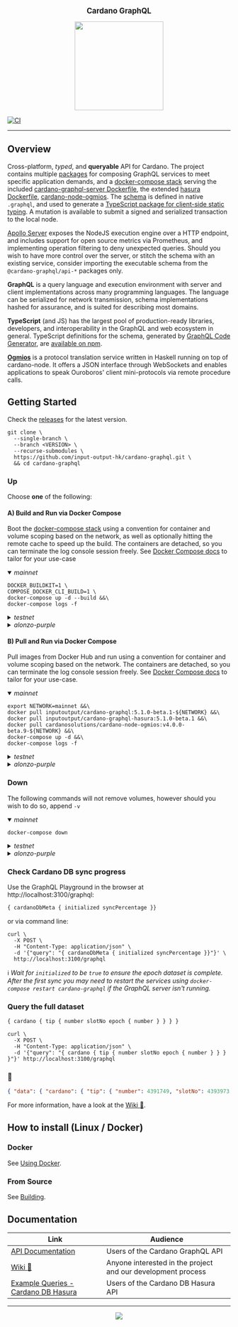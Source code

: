 <p align="center">
  <big><strong>Cardano GraphQL</strong></big>
</p>

<p align="center">
  <img width="200" src=".github/images/cardano-logo.png"/>
</p>

[![CI][img_src_CI]][workflow_CI]

<hr/>

## Overview

Cross-platform, _typed_, and **queryable** API for Cardano. The project contains multiple [packages] for composing 
GraphQL services to meet specific application demands, and a [docker-compose stack] serving the included 
[cardano-graphql-server Dockerfile], the extended [hasura Dockerfile], [cardano-node-ogmios]. The [schema] is defined in
native `.graphql`, and used to generate a [TypeScript package for client-side static typing]. A mutation is available to 
submit a signed and serialized transaction to the local node.
 
[Apollo Server] exposes the NodeJS execution engine over a HTTP endpoint, and includes support for open source metrics
via Prometheus, and implementing operation filtering to deny unexpected queries. Should you wish to have more control
over the server, or stitch the schema with an existing service, consider importing the executable schema from the 
`@cardano-graphql/api-*` packages only.

**GraphQL** is a query language and execution environment with server and client implementations across many programming
languages. The language can be serialized for network transmission, schema implementations hashed for assurance, and is
suited for describing most domains.
 
**TypeScript** (and JS) has the largest pool of production-ready libraries, developers, and interoperability in the
GraphQL and web ecosystem in general. TypeScript definitions for the schema, generated by [GraphQL Code Generator], are
[available on npm].

**[Ogmios]** is a protocol translation service written in Haskell running on top of cardano-node. It offers a JSON
interface through WebSockets and enables applications to speak Ouroboros' client mini-protocols via remote procedure
calls.

## Getting Started
Check the [releases] for the latest version.
``` console
git clone \
  --single-branch \
  --branch <VERSION> \
  --recurse-submodules \
  https://github.com/input-output-hk/cardano-graphql.git \
  && cd cardano-graphql
```

### Up
Choose **one** of the following:

#### A) Build and Run via Docker Compose
Boot the [docker-compose stack] using a convention for container and volume scoping based on the network, as well as
optionally hitting the remote cache to speed up the build. The containers are detached, so you can terminate the log
console session freely. See [Docker Compose docs] to tailor for your use-case
 
<details open>
  <summary><i>mainnet</i></summary>

``` console
DOCKER_BUILDKIT=1 \
COMPOSE_DOCKER_CLI_BUILD=1 \
docker-compose up -d --build &&\
docker-compose logs -f
```
</details>

<details>
  <summary><i>testnet</i></summary>

``` console
DOCKER_BUILDKIT=1 \
COMPOSE_DOCKER_CLI_BUILD=1 \
NETWORK=testnet \
API_PORT=3101 \
HASURA_PORT=8091 \
OGMIOS_PORT=1338 \
POSTGRES_PORT=5433 \
METADATA_SERVER_URI="https://metadata.cardano-testnet.iohkdev.io" \
docker-compose -p testnet up -d --build &&\
docker-compose -p testnet logs -f
```

</details>

<details>
  <summary><i>alonzo-purple</i></summary>

``` console
DOCKER_BUILDKIT=1 \
COMPOSE_DOCKER_CLI_BUILD=1 \
NETWORK=alonzo-purple \
API_PORT=3102 \
HASURA_PORT=8092 \
OGMIOS_PORT=1339 \
POSTGRES_PORT=5434 \
METADATA_SERVER_URI="https://metadata.cardano-testnet.iohkdev.io" \
docker-compose -p alonzo-purple up -d --build &&\
docker-compose -p alonzo-purple logs -f
```

</details>


#### B) Pull and Run via Docker Compose
Pull images from Docker Hub and run using a convention for container and volume scoping based on the network. The
containers are detached, so you can terminate the log console session freely. See [Docker Compose docs] to tailor for
your use-case.

<details open>
  <summary><i>mainnet</i></summary>

``` console
export NETWORK=mainnet &&\
docker pull inputoutput/cardano-graphql:5.1.0-beta.1-${NETWORK} &&\
docker pull inputoutput/cardano-graphql-hasura:5.1.0-beta.1 &&\
docker pull cardanosolutions/cardano-node-ogmios:v4.0.0-beta.9-${NETWORK} &&\
docker-compose up -d &&\
docker-compose logs -f
```
</details>

<details>
  <summary><i>testnet</i></summary>

``` console
export NETWORK=testnet &&\
docker pull inputoutput/cardano-graphql:5.1.0-beta.1-${NETWORK} &&\
docker pull inputoutput/cardano-graphql-hasura:5.1.0-beta.1 &&\
docker pull cardanosolutions/cardano-node-ogmios:v4.0.0-beta.9-${NETWORK} &&\
API_PORT=3101 \
HASURA_PORT=8091 \
OGMIOS_PORT=1338 \
POSTGRES_PORT=5433 \
docker-compose -p ${NETWORK} up -d &&\
docker-compose -p ${NETWORK} logs -f
```

</details>

<details>
  <summary><i>alonzo-purple</i></summary>

``` console
export NETWORK=alonzo-purple &&\
docker pull inputoutput/cardano-graphql:5.1.0-beta.1-${NETWORK} &&\
docker pull inputoutput/cardano-graphql-hasura:5.1.0-beta.1 &&\
docker pull cardanosolutions/cardano-node-ogmios:v4.0.0-beta.9-${NETWORK} &&\
API_PORT=3102 \
HASURA_PORT=8092 \
OGMIOS_PORT=1339 \
POSTGRES_PORT=5434 \
docker-compose -p ${NETWORK} up -d &&\
docker-compose -p ${NETWORK} logs -f
```

</details>

### Down
The following commands will not remove volumes, however should you wish to do so, append `-v`

<details open>
  <summary><i>mainnet</i></summary>

``` console
docker-compose down
```
</details>

<details>
  <summary><i>testnet</i></summary>

``` console
docker-compose -p testnet down
```

</details>

<details>
  <summary><i>alonzo-purple</i></summary>

``` console
docker-compose -p alonzo-purple down
```

</details>

### Check Cardano DB sync progress
Use the GraphQL Playground in the browser at http://localhost:3100/graphql:
``` graphql 
{ cardanoDbMeta { initialized syncPercentage }}
```
or via command line:
``` console
curl \
  -X POST \
  -H "Content-Type: application/json" \
  -d '{"query": "{ cardanoDbMeta { initialized syncPercentage }}"}' \
  http://localhost:3100/graphql
```
:information_source: _Wait for `initialized` to be `true` to ensure the epoch dataset is complete. After the first sync
you may need to restart the services using `docker-compose restart cardano-graphql` if the GraphQL server isn't
running._

### Query the full dataset
```graphql
{ cardano { tip { number slotNo epoch { number } } } }
```
``` console
curl \
  -X POST \
  -H "Content-Type: application/json" \
  -d '{"query": "{ cardano { tip { number slotNo epoch { number } } } }"}' http://localhost:3100/graphql
```
### :tada:
``` json
{ "data": { "cardano": { "tip": { "number": 4391749, "slotNo": 4393973, "epoch": { "number": 203 } } } } }
```

For more information, have a look at the [Wiki :book:].

## How to install (Linux / Docker)

### Docker

See [Using Docker].

### From Source 

See [Building].

## Documentation

| Link                                                                                               | Audience                                                     |
| ---                                                                                                | ---                                                          |
| [API Documentation]                                                                                | Users of the Cardano GraphQL API                             |
| [Wiki :book:]                                                                                      | Anyone interested in the project and our development process |
| [Example Queries - Cardano DB Hasura]        | Users of the Cardano DB Hasura API                             |

<hr/>

<p align="center">
  <a href="https://github.com/input-output-hk/cardano-graphql/blob/master/LICENSE"><img src="https://img.shields.io/github/license/input-output-hk/cardano-graphql.svg?style=for-the-badge" /></a>
</p>

[img_src_CI]: https://github.com/input-output-hk/cardano-graphql/workflows/CI/badge.svg
[workflow_CI]: https://github.com/input-output-hk/cardano-graphql/actions?query=workflow%3ACI
[packages]: ./packages
[docker-compose stack]: ./docker-compose.yml
[Docker Compose docs]: https://docs.docker.com/compose/
[cardano-graphql-server Dockerfile]: ./Dockerfile
[hasura Dockerfile]: ./packages/api-cardano-db-hasura/hasura/Dockerfile
[cardano-node-ogmios]: https://ogmios.dev/getting-started/docker/
[schema]: ./packages/api-cardano-db-hasura/schema.graphql
[TypeScript package for client-side static typing]: ./packages/client-ts/README.md
[Apollo Server]: https://www.apollographql.com/docs/apollo-server/
[GraphQL Code Generator]: https://graphql-code-generator.com
[available on npm]: https://www.npmjs.com/package/cardano-graphql-ts
[Ogmios]: https://ogmios.dev/
[releases]: https://github.com/input-output-hk/cardano-graphql/releases
[Wiki :book:]: https://github.com/input-output-hk/cardano-graphql/wiki
[Using Docker]: https://github.com/input-output-hk/cardano-graphql/wiki/Docker
[Building]: https://github.com/input-output-hk/cardano-graphql/wiki/Building
[API Documentation]: https://input-output-hk.github.io/cardano-graphql
[Example Queries - Cardano DB Hasura]: ./packages/api-cardano-db-hasura/src/example_queries